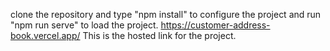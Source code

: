 clone the repository and type "npm install" to configure the project and run "npm run serve" to load the project.
https://customer-address-book.vercel.app/  This is the hosted link for the project.
